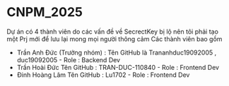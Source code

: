 # CNPM_2025

Dự án có 4 thành viên do các vấn đề về SecrectKey bị lộ nên tôi phải tạo một Prj mới để lưu lại mong mọi người thông cảm 
Các thành viên bao gồm

<ul>
  <li> 
    Trần Anh Đức (Trưởng nhóm) : Tên GitHub là Trananhduc19092005 , duc19092005 - Role : Backend Dev
  </li>

  <li> 
    Trần Hoài Đức Tên GitHub : TRAN-DUC-110840 - Role : Frontend Dev
  </li>

  <li> 
    Đinh Hoàng Lâm Tên GitHub : Lu1702 - Role : Frontend Dev
  </li>
</ul>


